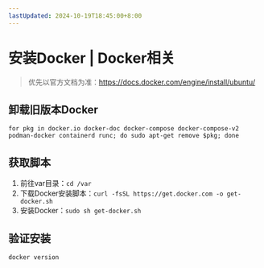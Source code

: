 ```yaml
---
lastUpdated: 2024-10-19T18:45:00+8:00
---
```


# 安装Docker | Docker相关

> 优先以官方文档为准：<https://docs.docker.com/engine/install/ubuntu/>

## 卸载旧版本Docker

```for pkg in docker.io docker-doc docker-compose docker-compose-v2 podman-docker containerd runc; do sudo apt-get remove $pkg; done```

## 获取脚本

1. 前往var目录：```cd /var```
2. 下载Docker安装脚本：```curl -fsSL https://get.docker.com -o get-docker.sh```
3. 安装Docker：```sudo sh get-docker.sh```

## 验证安装

```docker version```